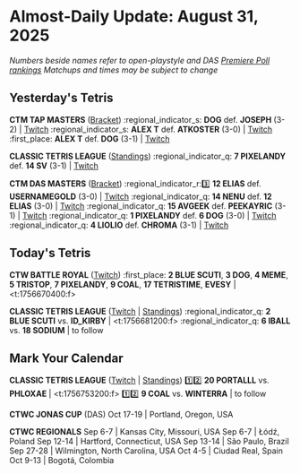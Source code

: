 # Almost-Daily Update: August 31, 2025
*Numbers beside names refer to open-playstyle and DAS [Premiere Poll rankings](https://premierepoll.wordpress.com/)*
*Matchups and times may be subject to change*

## Yesterday's Tetris
**CTM TAP MASTERS**  ([Bracket](https://go.ctm.gg/event/ctm-das-masters-june-2025/das-masters/))
:regional_indicator_s:  **DOG** def. **JOSEPH** (3-2)  |  [Twitch](https://www.twitch.tv/videos/2554177141?t=00h22m33s)
:regional_indicator_s:  **ALEX T** def. **ATKOSTER** (3-0)  |  [Twitch](https://www.twitch.tv/videos/2554177141?t=01h36m26s)
:first_place:  **ALEX T** def. **DOG** (3-1)  |  [Twitch](https://www.twitch.tv/videos/2554177141?t=02h14m56s)

**CLASSIC TETRIS LEAGUE**  ([Standings](https://ctlscoreboard.herokuapp.com))
:regional_indicator_q:  **7 PIXELANDY** def. **14 SV** (3-1)  |  [Twitch](https://www.twitch.tv/videos/2553916505?t=00h20m39s)

**CTM DAS MASTERS**  ([Bracket](https://go.ctm.gg/event/ctm-das-masters-august-2025/das-masters/))
:regional_indicator_r::three:  **12 ELIAS** def. **USERNAMEGOLD** (3-0)  |  [Twitch](https://www.twitch.tv/videos/2553858005?t=00h22m33s)
:regional_indicator_q:  **14 NENU** def. **12 ELIAS** (3-0)  |  [Twitch](https://www.twitch.tv/videos/2553858005?t=00h54m49s)
:regional_indicator_q:  **15 AVGEEK** def. **PEEKAYRIC** (3-1)  |  [Twitch](https://www.twitch.tv/videos/2553983959?t=00h18m12s)
:regional_indicator_q:  **1 PIXELANDY** def. **6 DOG** (3-0)  |  [Twitch](https://www.twitch.tv/videos/2553983959?t=01h21m26s)
:regional_indicator_q:  **4 LIOLIO** def. **CHROMA** (3-1)  |  [Twitch](https://www.twitch.tv/videos/2554479600?t=00h20m04s)

## Today's Tetris
**CTW BATTLE ROYAL**  ([Twitch](https://twitch.tv/tetriswars))
:first_place:  **2 BLUE SCUTI**, **3 DOG**, **4 MEME**, **5 TRISTOP**, **7 PIXELANDY**, **9 COAL**, **17 TETRISTIME**, **EVESY**  |  <t:1756670400:f>

**CLASSIC TETRIS LEAGUE**  ([Twitch](https://twitch.tv/classictetrisleague) | [Standings](https://ctlscoreboard.herokuapp.com))
:regional_indicator_q:  **2 BLUE SCUTI** vs. **ID_KIRBY**  |  <t:1756681200:f>
:regional_indicator_q:  **6 IBALL** vs. **18 SODIUM**  |  to follow

## Mark Your Calendar
**CLASSIC TETRIS LEAGUE**  ([Twitch](https://twitch.tv/classictetrisleague) | [Standings](https://ctlscoreboard.herokuapp.com))
:one::two:  **20 PORTALLL** vs. **PHLOXAE**  |  <t:1756753200:f>
:one::two:  **9 COAL** vs. **WINTERRA**  |  to follow

**CTWC JONAS CUP** (DAS)
Oct 17-19  |  Portland, Oregon, USA

**CTWC REGIONALS**
Sep 6-7  |  Kansas City, Missouri, USA
Sep 6-7  |  Łódź, Poland
Sep 12-14  |  Hartford, Connecticut, USA
Sep 13-14  |  São Paulo, Brazil
Sep 27-28  |  Wilmington, North Carolina, USA
Oct 4-5  |  Ciudad Real, Spain
Oct 9-13  |  Bogotá, Colombia